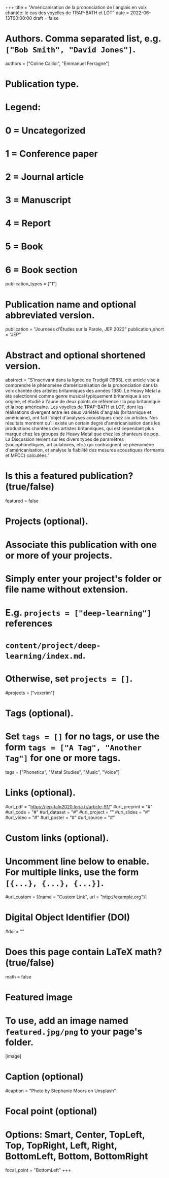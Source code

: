 +++
title = "Américanisation de la prononciation de l'anglais en voix chantée: le cas des voyelles de TRAP-BATH et LOT"
date = 2022-06-13T00:00:00
draft = false

# Authors. Comma separated list, e.g. `["Bob Smith", "David Jones"]`.
authors = ["Coline Caillol", "Emmanuel Ferragne"]

# Publication type.
# Legend:
# 0 = Uncategorized
# 1 = Conference paper
# 2 = Journal article
# 3 = Manuscript
# 4 = Report
# 5 = Book
# 6 = Book section
publication_types = ["1"]

# Publication name and optional abbreviated version.
publication =  "Journées d'Études sur la Parole, JEP 2022"
publication_short = "JEP"

# Abstract and optional shortened version.
abstract = "S’inscrivant dans la lignée de Trudgill (1983), cet article vise à comprendre le phénomène d’américanisation de la prononciation dans la voix chantée des artistes britanniques des années 1980. Le Heavy Metal a été sélectionné comme genre musical typiquement britannique à son origine, et étudié à l'aune de deux points de référence : la pop britannique et la pop américaine. Les voyelles de TRAP-BATH et LOT, dont les réalisations divergent entre les deux variétés d'anglais (britannique et américaine), ont fait l'objet d'analyses acoustiques chez six artistes. Nos résultats montrent qu'il existe un certain degré d'américanisation dans les productions chantées des artistes britanniques, qui est cependant plus marqué chez les groupes de Heavy Metal que chez les chanteurs de pop. La Discussion revient sur les divers types de paramètres (sociophonétiques, articulatoires, etc.) qui contraignent ce phénomène d'américanisation, et analyse la fiabilité des mesures acoustiques (formants et MFCC) calculées."

# Is this a featured publication? (true/false)
featured = false

# Projects (optional).
#   Associate this publication with one or more of your projects.
#   Simply enter your project's folder or file name without extension.
#   E.g. `projects = ["deep-learning"]` references 
#   `content/project/deep-learning/index.md`.
#   Otherwise, set `projects = []`.
#projects = ["voxcrim"]

# Tags (optional).
#   Set `tags = []` for no tags, or use the form `tags = ["A Tag", "Another Tag"]` for one or more tags.
tags = ["Phonetics", "Metal Studies", "Music", "Voice"]

# Links (optional).
#url_pdf = "https://jep-taln2020.loria.fr/article-91/"
#url_preprint = "#"
#url_code = "#"
#url_dataset = "#"
#url_project = ""
#url_slides = "#"
#url_video = "#"
#url_poster = "#"
#url_source = "#"

# Custom links (optional).
#   Uncomment line below to enable. For multiple links, use the form `[{...}, {...}, {...}]`.
#url_custom = [{name = "Custom Link", url = "http://example.org"}]

# Digital Object Identifier (DOI)
#doi = ""

# Does this page contain LaTeX math? (true/false)
math = false

# Featured image
# To use, add an image named `featured.jpg/png` to your page's folder. 
[image]
  # Caption (optional)
  #caption = "Photo by Stephanie Moors on Unsplash"

  # Focal point (optional)
  # Options: Smart, Center, TopLeft, Top, TopRight, Left, Right, BottomLeft, Bottom, BottomRight
  focal_point = "BottomLeft"
+++
